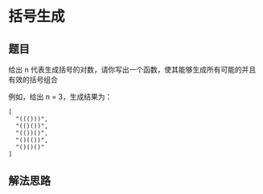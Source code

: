 # 括号生成
## 题目
给出 n 代表生成括号的对数，请你写出一个函数，使其能够生成所有可能的并且有效的括号组合

例如，给出 n = 3，生成结果为：
~~~
[
  "((()))",
  "(()())",
  "(())()",
  "()(())",
  "()()()"
]
~~~


## 解法思路